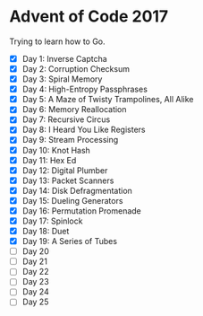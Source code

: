 # Advent of Code 2017
Trying to learn how to Go.
- [x] Day 1: Inverse Captcha
- [x] Day 2: Corruption Checksum
- [x] Day 3: Spiral Memory
- [x] Day 4: High-Entropy Passphrases
- [x] Day 5: A Maze of Twisty Trampolines, All Alike
- [x] Day 6: Memory Reallocation
- [x] Day 7: Recursive Circus
- [x] Day 8: I Heard You Like Registers
- [x] Day 9: Stream Processing
- [x] Day 10: Knot Hash
- [x] Day 11: Hex Ed
- [x] Day 12: Digital Plumber
- [x] Day 13: Packet Scanners
- [x] Day 14: Disk Defragmentation
- [x] Day 15: Dueling Generators
- [x] Day 16: Permutation Promenade
- [x] Day 17: Spinlock
- [x] Day 18: Duet
- [x] Day 19: A Series of Tubes
- [ ] Day 20
- [ ] Day 21
- [ ] Day 22
- [ ] Day 23
- [ ] Day 24
- [ ] Day 25
